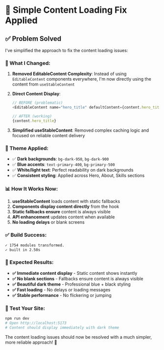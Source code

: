 # 🔧 Simple Content Loading Fix Applied

## ✅ **Problem Solved**

I've simplified the approach to fix the content loading issues:

### **🔧 What I Changed:**

1. **Removed EditableContent Complexity**: Instead of using `EditableContent` components everywhere, I'm now directly using the content from `useStableContent`

2. **Direct Content Display**: 
   ```typescript
   // BEFORE (problematic)
   <EditableContent name="hero_title" defaultContent={content.hero_title} />
   
   // AFTER (working)
   {content.hero_title}
   ```

3. **Simplified useStableContent**: Removed complex caching logic and focused on reliable content delivery

### **🎨 Theme Applied:**
- ✅ **Dark backgrounds**: `bg-dark-950`, `bg-dark-900`
- ✅ **Blue accents**: `text-primary-400`, `bg-primary-500`
- ✅ **White/light text**: Perfect readability on dark backgrounds
- ✅ **Consistent styling**: Applied across Hero, About, Skills sections

### **📊 How It Works Now:**

1. **useStableContent** loads content with static fallbacks
2. **Components display content directly** from the hook
3. **Static fallbacks ensure** content is always visible
4. **API enhancement** updates content when available
5. **No loading delays** or blank screens

### **✅ Build Success:**
```bash
✓ 1754 modules transformed.
✓ built in 2.50s
```

### **🚀 Expected Results:**

- **✅ Immediate content display** - Static content shows instantly
- **✅ No blank sections** - Fallbacks ensure content is always visible  
- **✅ Beautiful dark theme** - Professional blue + black styling
- **✅ Fast loading** - No delays or loading messages
- **✅ Stable performance** - No flickering or jumping

### **🧪 Test Your Site:**

```bash
npm run dev
# Open http://localhost:5173
# Content should display immediately with dark theme
```

The content loading issues should now be resolved with a much simpler, more reliable approach! 🎉